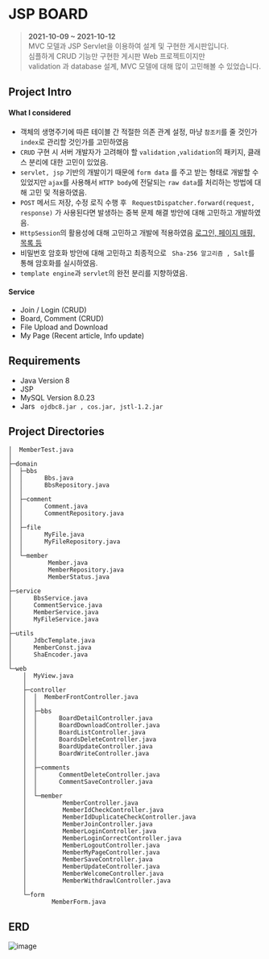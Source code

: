 # JSP BOARD

> **2021-10-09 ~ 2021-10-12**   
> MVC 모델과 JSP Servlet을 이용하여 설계 및 구현한 게시판입니다.    
> 심플하게 CRUD 기능만 구현한 게시판 Web 프로젝트이지만  
> validation 과 database 설계, MVC 모델에 대해 많이 고민해볼 수 있었습니다. 

## Project Intro
#### What I considered
* 객체의 생명주기에 따른 테이블 간 적절한 의존 관계 설정, 마냥 ``` 참조키 ```를 줄 것인가 ``` index ```로 관리할 것인가를 고민하였음
* ``` CRUD ``` 구현 시 서버 개발자가 고려해야 할 ``` validation ``` ,``` validation ```의 패키지, 클래스 분리에 대한 고민이 있었음.
*  ``` servlet, jsp ``` 기반의 개발이기 때문에 ``` form data ``` 를 주고 받는 형태로 개발할 수 있었지만 ``` ajax ```를 사용해서 ``` HTTP body ```에 전달되는 ``` raw data ```를 처리하는 방법에 대해 고민 및 적용하였음. 
*  ``` POST ``` 메서드 저장, 수정 로직 수행 후 ``` RequestDispatcher.forward(request, response)``` 가 사용된다면 발생하는 중복 문제 해결 방안에 대해 고민하고 개발하였음.  
*  ``` HttpSession ```의 활용성에 대해 고민하고 개발에 적용하였음 <u>로그인, 페이지 매핑, 목록 등</u>
*  비밀번호 암호화 방안에 대해 고민하고 최종적으로 ``` Sha-256 알고리즘 , Salt```를 통해 암호화를 실시하였음.
*  ``` template engine ```과 ``` servlet ```의 완전 분리를 지향하였음.

#### Service
* Join / Login (CRUD)
* Board, Comment (CRUD)
* File Upload and Download
* My Page (Recent article, Info update)

## Requirements
* Java Version 8
* JSP
* MySQL Version 8.0.23
* Jars ``` ojdbc8.jar , cos.jar, jstl-1.2.jar```

## Project Directories
```
│  MemberTest.java
│
├─domain
│  ├─bbs
│  │      Bbs.java
│  │      BbsRepository.java
│  │
│  ├─comment
│  │      Comment.java
│  │      CommentRepository.java
│  │
│  ├─file
│  │      MyFile.java
│  │      MyFileRepository.java
│  │
│  └─member
│          Member.java
│          MemberRepository.java
│          MemberStatus.java
│
├─service
│      BbsService.java
│      CommentService.java
│      MemberService.java
│      MyFileService.java
│
├─utils
│      JdbcTemplate.java
│      MemberConst.java
│      ShaEncoder.java
│
└─web
    │  MyView.java
    │
    ├─controller
    │  │  MemberFrontController.java
    │  │
    │  ├─bbs
    │  │      BoardDetailController.java
    │  │      BoardDownloadController.java
    │  │      BoardListController.java
    │  │      BoardsDeleteController.java
    │  │      BoardUpdateController.java
    │  │      BoardWriteController.java
    │  │
    │  ├─comments
    │  │      CommentDeleteController.java
    │  │      CommentSaveController.java
    │  │
    │  └─member
    │          MemberController.java
    │          MemberIdCheckController.java
    │          MemberIdDuplicateCheckController.java
    │          MemberJoinController.java
    │          MemberLoginController.java
    │          MemberLoginCorrectController.java
    │          MemberLogoutController.java
    │          MemberMyPageController.java
    │          MemberSaveController.java
    │          MemberUpdateController.java
    │          MemberWelcomeController.java
    │          MemberWithdrawlController.java
    │
    └─form
            MemberForm.java
```

## ERD
![image](https://user-images.githubusercontent.com/87312401/137275727-d868b3ff-9293-4125-a9c5-4c87ee407ea7.png)

